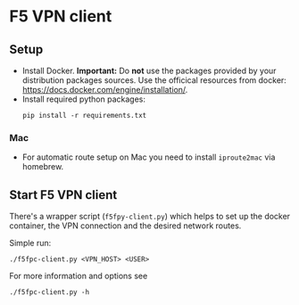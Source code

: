 
# F5 VPN client

## Setup

* Install Docker. **Important:** Do **not** use the packages provided by your
  distribution packages sources.
  Use the officical resources from docker: https://docs.docker.com/engine/installation/.
* Install required python packages:
  ```
  pip install -r requirements.txt
  ```

### Mac

* For automatic route setup on Mac you need to install ```iproute2mac``` via homebrew.


## Start F5 VPN client

There's a wrapper script (```f5fpy-client.py```) which helps to set up
the docker container, the VPN connection and the desired network routes.

Simple run:
```
./f5fpc-client.py <VPN_HOST> <USER>
```

For more information and options see
```
./f5fpc-client.py -h
```
